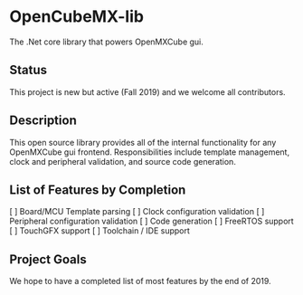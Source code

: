# OpenCubeMX-lib
The .Net core library that powers OpenMXCube gui.

## Status
This project is new but active (Fall 2019) and we welcome all contributors.

## Description
This open source library provides all of the internal functionality for any OpenMXCube gui frontend. Responsibilities include template management, clock and peripheral validation, and source code generation.

## List of Features by Completion

[ ] Board/MCU Template parsing
[ ] Clock configuration validation
[ ] Peripheral configuration validation
[ ] Code generation
[ ] FreeRTOS support
[ ] TouchGFX support
[ ] Toolchain / IDE support

## Project Goals

We hope to have a completed list of most features by the end of 2019.
